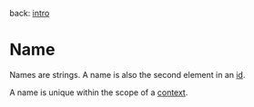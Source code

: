 back: [intro](../intro.md)

# Name

Names are strings. A name is also the second element in an [id](basics/id.md).

A name is unique within the scope of a [context](basics/context.md).